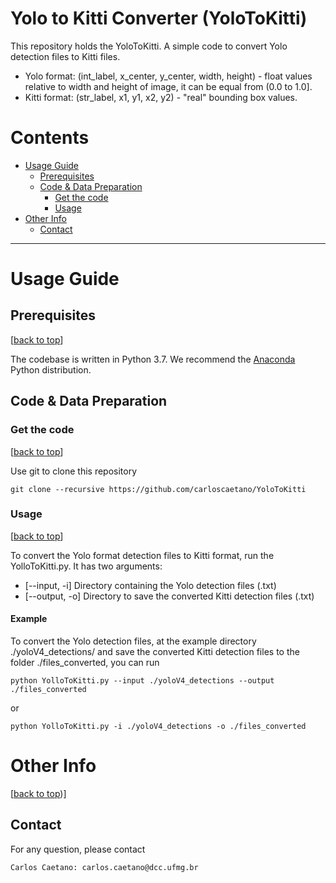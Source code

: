# Yolo to Kitti Converter (YoloToKitti)

This repository holds the YoloToKitti. A simple code to convert Yolo detection files to Kitti files.
- Yolo format: (int_label, x_center, y_center, width, height) - float values relative to width and height of image, it can be equal from (0.0 to 1.0].
- Kitti format: (str_label, x1, y1, x2, y2) - "real" bounding box values.

# Contents
* [Usage Guide](#usage-guide)
  * [Prerequisites](#prerequisites)
  * [Code & Data Preparation](#code--data-preparation)
    * [Get the code](#get-the-code)
    * [Usage](#usage)
* [Other Info](#other-info)
  * [Contact](#contact)

----
# Usage Guide

## Prerequisites
[[back to top](#yolo-to-kitti-converter-(yolotokitti))]

The codebase is written in Python 3.7. We recommend the [Anaconda][anaconda] Python distribution.

## Code & Data Preparation

### Get the code
[[back to top](#yolo-to-kitti-converter-(yolotokitti))]

Use git to clone this repository
```
git clone --recursive https://github.com/carloscaetano/YoloToKitti
```

### Usage
[[back to top](#yolo-to-kitti-converter-(yolotokitti))]

To convert the Yolo format detection files to Kitti format, run the YolloToKitti.py. It has two arguments:
- [--input, -i] Directory containing the Yolo detection files (.txt)
- [--output, -o] Directory to save the converted Kitti detection files (.txt)

#### Example
To convert the Yolo detection files, at the example directory ./yoloV4_detections/ and save the converted Kitti detection files to the folder ./files_converted, you can run
```
python YolloToKitti.py --input ./yoloV4_detections --output ./files_converted
```
or
```
python YolloToKitti.py -i ./yoloV4_detections -o ./files_converted
```

# Other Info
[[back to top](#yolo-to-kitti-converter-(yolotokitti)))]

## Contact
For any question, please contact
```
Carlos Caetano: carlos.caetano@dcc.ufmg.br
```

[anaconda]:https://www.continuum.io/downloads